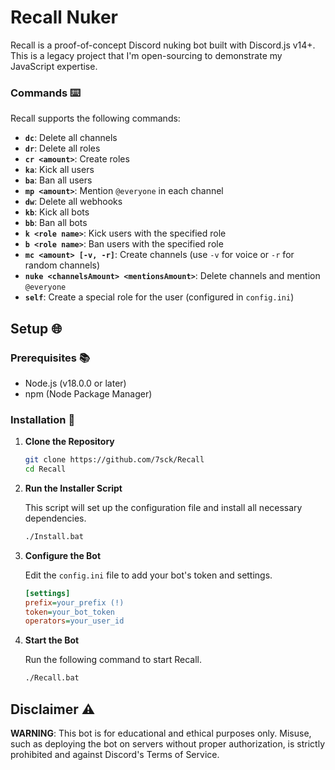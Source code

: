 # Recall Nuker

Recall is a proof-of-concept Discord nuking bot built with Discord.js v14+. This is a legacy project that I'm open-sourcing to demonstrate my JavaScript expertise.

### Commands ⌨️

Recall supports the following commands:

- **`dc`**: Delete all channels
- **`dr`**: Delete all roles
- **`cr <amount>`**: Create roles
- **`ka`**: Kick all users
- **`ba`**: Ban all users
- **`mp <amount>`**: Mention `@everyone` in each channel
- **`dw`**: Delete all webhooks
- **`kb`**: Kick all bots
- **`bb`**: Ban all bots
- **`k <role name>`**: Kick users with the specified role
- **`b <role name>`**: Ban users with the specified role
- **`mc <amount> [-v, -r]`**: Create channels (use `-v` for voice or `-r` for random channels)
- **`nuke <channelsAmount> <mentionsAmount>`**: Delete channels and mention `@everyone`
- **`self`**: Create a special role for the user (configured in `config.ini`)

## Setup 🌐

### Prerequisites 📚

- Node.js (v18.0.0 or later)
- npm (Node Package Manager)

### Installation 📂

1. **Clone the Repository**

   ```sh
   git clone https://github.com/7sck/Recall
   cd Recall
   ```

2. **Run the Installer Script**

   This script will set up the configuration file and install all necessary dependencies.

   ```sh
   ./Install.bat
   ```

3. **Configure the Bot**

   Edit the `config.ini` file to add your bot's token and settings.

   ```ini
   [settings]
   prefix=your_prefix (!)
   token=your_bot_token
   operators=your_user_id
   ```

4. **Start the Bot**

   Run the following command to start Recall.

   ```sh
   ./Recall.bat
   ```

## Disclaimer ⚠️

**WARNING**: This bot is for educational and ethical purposes only. Misuse, such as deploying the bot on servers without proper authorization, is strictly prohibited and against Discord's Terms of Service.
